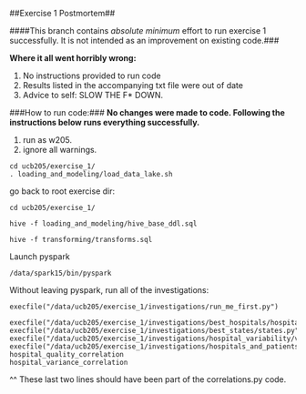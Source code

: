 
##Exercise 1 Postmortem##

####This branch contains *absolute minimum* effort to run exercise 1 successfully. It is not intended as an improvement on existing code.###

__Where it all went horribly wrong:__   
1. No instructions provided to run code   
2. Results listed in the accompanying txt file were out of date   
3. Advice to self: SLOW THE F* DOWN.   


###How to run code:###
__No changes were made to code. Following the instructions below runs everything successfully.__

1. run as w205.
2. ignore all warnings.

```
cd ucb205/exercise_1/
. loading_and_modeling/load_data_lake.sh
```
go back to root exercise dir:
```
cd ucb205/exercise_1/

hive -f loading_and_modeling/hive_base_ddl.sql

hive -f transforming/transforms.sql
```
Launch pyspark
```
/data/spark15/bin/pyspark

```
Without leaving pyspark, run all of the investigations:
```
execfile("/data/ucb205/exercise_1/investigations/run_me_first.py")

execfile("/data/ucb205/exercise_1/investigations/best_hospitals/hospitals.py")
execfile("/data/ucb205/exercise_1/investigations/best_states/states.py")
execfile("/data/ucb205/exercise_1/investigations/hospital_variability/variability.py")
execfile("/data/ucb205/exercise_1/investigations/hospitals_and_patients/correlations.py")
hospital_quality_correlation
hospital_variance_correlation

```
^^ These last two lines should have been part of the correlations.py code.

